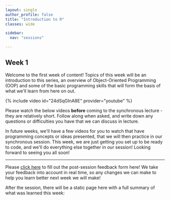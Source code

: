 ```yaml
---
layout: single
author_profile: false
title: "Introduction to R"
classes: wide

sidebar:
  nav: "sessions"

---
```


## Week 1

Welcome to the first week of content! Topics of this week will be an introduction to this series, an overview of Object-Oriented Programming (OOP) and some of the basic programming skills that will form the basis of what we'll learn from here on out.

{% include video id="24dSqGInA8E" provider="youtube" %}


Please watch the below videos **before** coming to the synchronous lecture - they are relatively short. Follow along when asked, and write down any questions or difficulties you have that we can discuss in lecture.

In future weeks, we'll have a few videos for you to watch that have programming concepts or ideas presented, that we will then practice in our synchronous session. This week, we are just getting you set up to be ready to code, and we'll do everything else together in our session! Looking forward to seeing you all soon!


-----------------------------
Please [click here](https://forms.gle/eu9LVRrNmfToRC2fA) to fill out the post-session feedback form here! We take your feedback into account in real time, so any changes we can make to help you learn better next week we will make!


After the session, there will be a static page here with a full summary of what was learned this week:
